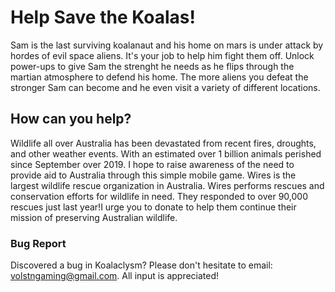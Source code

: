 # Help Save the Koalas!
Sam is the last surviving koalanaut and his home on mars is under attack by hordes of evil space aliens. It's your job to help him fight them off. Unlock power-ups to give Sam the strenght he needs as he flips through the martian atmosphere to defend his home. The more aliens you defeat the stronger Sam can become and he even visit a variety of different locations.


## How can you help?
Wildlife all over Australia has been devastated from recent fires, droughts, and other weather events. With an estimated over 1 billion animals perished since September over 2019. I hope to raise awareness of the need to provide aid to Australia through this simple mobile game. Wires is the largest wildlife rescue organization in Australia. Wires performs rescues and conservation efforts for wildlife in need. They responded to over 90,000 rescues just last year!I urge you to donate to help them continue their mission of preserving Australian wildlife.


### Bug Report
Discovered a bug in Koalaclysm? Please don't hesitate to email: volstngaming@gmail.com. All input is appreciated!
